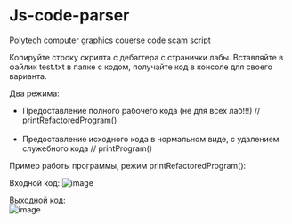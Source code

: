 # Js-code-parser
Polytech computer graphics couerse code scam script

Копируйте строку скрипта с дебаггера с странички лабы. Вставляйте в файлик test.txt в папке с кодом, получайте код в консоле для своего варианта.

Два режима:<BR>
* Предоставление полного рабочего кода (не для всех лаб!!!) // printRefactoredProgram()<br><br>
* Предоставление исходного кода в нормальном виде, с удалением служебного кода // printProgram()
  
Пример работы программы, режим printRefactoredProgram():

Входной код:
![image](https://user-images.githubusercontent.com/55058233/134084645-c09fad05-95a2-4e9c-8233-78bd6054bf46.png)

Выходной код:<br>
![image](https://user-images.githubusercontent.com/55058233/134084722-70e24bd6-1070-4c87-acb6-c6d9e3df5ef2.png)

